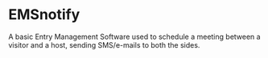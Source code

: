 # EMSnotify
A basic Entry Management Software used to schedule a meeting between a visitor and a host, sending SMS/e-mails to both the sides.
